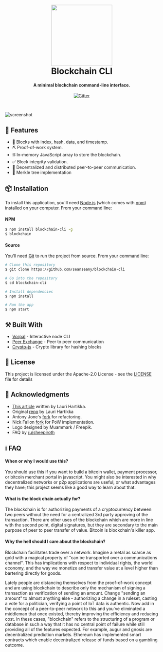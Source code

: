 
<h1 align="center">
  <br>
  <a href="https://github.com/seanseany/blockchain.js/"><img src="https://raw.githubusercontent.com/seanseany/blockchain-cli/master/img/logo.png" width="200"></a>
  <br>
    Blockchain CLI
  <br>
</h1>


<h4 align="center">A minimal blockchain command-line interface.</h4>

<p align="center">
  <a href="https://badge.fury.io/js/blockchain-cli">
    <img src="https://badge.fury.io/js/blockchain-cli.svg" alt="Gitter">
  </a>

  <!--<a href="https://www.npmjs.com/package/blockchain-cli">
      <img src="https://img.shields.io/npm/dt/blockchain-cli.svg" alt="Gitter">
  </a>-->
</p>
<br>

![screenshot](https://raw.githubusercontent.com/seanseany/blockchain-cli/master/img/demo.gif)

## 🎉 Features
- 💎 Blocks with index, hash, data, and timestamp.
- ⛏ Proof-of-work system.
- ⛓ In-memory JavaScript array to store the blockchain.
- ✅ Block integrity validation.
- 📡 Decentralized and distributed peer-to-peer communication.
- 🌴 Merkle tree implementation

## 📦 Installation

To install this application, you'll need [Node.js](https://nodejs.org/en/download/) (which comes with [npm](http://npmjs.com)) installed on your computer. From your command line:

#### NPM

```bash
$ npm install blockchain-cli -g
$ blockchain
```

#### Source

You'll need [Git](https://git-scm.com) to run the project from source. From your command line:

```bash
# Clone this repository
$ git clone https://github.com/seanseany/blockchain-cli

# Go into the repository
$ cd blockchain-cli

# Install dependencies
$ npm install

# Run the app
$ npm start
```

## ⚒️ Built With

* [Vorpal](https://github.com/dthree/vorpal) - Interactive node CLI
* [Peer Exchange](https://github.com/mappum/peer-exchange/) - Peer to peer communication
* [Crypto-js](https://github.com/brix/crypto-js) - Crypto library for hashing blocks

## 🎫 License

This project is licensed under the Apache-2.0 License - see the [LICENSE](LICENSE) file for details

## 🙏 Acknowledgments

* [This article](https://medium.com/@lhartikk/a-blockchain-in-200-lines-of-code-963cc1cc0e54) written by Lauri Hartikka.
* Original [repo](https://github.com/lhartikk/naivechain) by Lauri Hartikka
* Antony Jone's [fork](https://github.com/antony/naivechain) for refactoring.
* Nick Fallon [fork](https://github.com/nickfallon/naivechain) for PoW implementation.
* Logo designed by Muammark / Freepik.
* FAQ by [/u/sheepiroth](https://www.reddit.com/r/javascript/comments/6ohc9h/a_blockchain_commandline_interface_built_with/dkiahix/)

## ℹ️ FAQ 

#### When or why I would use this?

You should use this if you want to build a bitcoin wallet, payment processor, or bitcoin merchant portal in javascript. You might also be interested in why decentralized networks or p2p applications are useful, or what advantages they have; this project seems like a good way to learn about that.

#### What is the block chain actually for?

The blockchain is for authorizing payments of a cryptocurrency between two peers without the need for a centralized 3rd party approving of the transaction. There are other uses of the blockchain which are more in line with the second point, digital signatures, but they are secondary to the main purpose of peer to peer transfer of value. Bitcoin is blockchain's killer app.

#### Why the hell should I care about the blockchain?

Blockchain facilitates trade over a network. Imagine a metal as scarce as gold with a magical property of "can be transported over a communications channel". This has implications with respect to individual rights, the world economy, and the way we monetize and transfer value at a level higher than bartering directly for goods.

Lately people are distancing themselves from the proof-of-work concept and are using blockchain to describe only the mechanism of signing a transaction as verification of sending an amount. Change "sending an amount" to almost anything else - authorizing a change in a ruleset, casting a vote for a politician, verifying a point of IoT data is authentic. Now add in the concept of a peer-to-peer network to this and you've eliminated a middleman that once existed, thereby improving the efficiency and reducing cost. In these cases, "blockchain" refers to the structuring of a program or database in such a way that it has no central point of failure while still providing all of the features expected. For example, augur and gnosis are decentralized prediction markets. Ethereum has implemented smart contracts which enable decentralized release of funds based on a gambling outcome.
